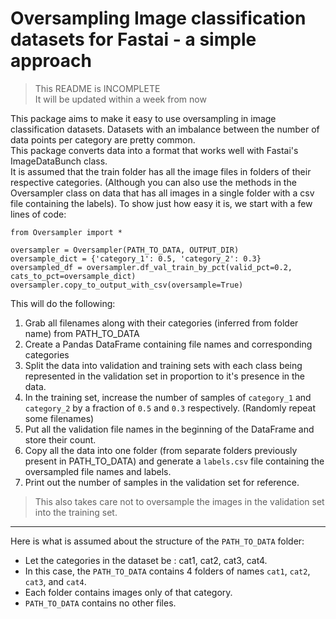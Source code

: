 # Oversampling Image classification datasets for Fastai - a simple approach

>This README is INCOMPLETE <br>
>It will be updated within a week from now

This package aims to make it easy to use oversampling in image classification datasets.
Datasets with an imbalance between the number of data points per category are pretty common.<br>
This package converts data into a format that works well with Fastai's ImageDataBunch class.
<br>
It is assumed that the train folder has all the image files in folders of their respective categories. (Although you can also use the methods in the Oversampler class on data that has all images in a single folder with a csv file containing the labels).
To show just how easy it is, we start with a few lines of code:
```
from Oversampler import *

oversampler = Oversampler(PATH_TO_DATA, OUTPUT_DIR)
oversample_dict = {'category_1': 0.5, 'category_2': 0.3}
oversampled_df = oversampler.df_val_train_by_pct(valid_pct=0.2, cats_to_pct=oversample_dict)
oversampler.copy_to_output_with_csv(oversample=True)
```
This will do the following:
1. Grab all filenames along with their categories (inferred from folder name) from PATH_TO_DATA
2. Create a Pandas DataFrame containing file names and corresponding categories
3. Split the data into validation and training sets with each class being represented in the validation set in proportion to it's presence in the data.
4. In the training set, increase the number of samples of `category_1` and `category_2` by a fraction of `0.5` and `0.3` respectively. (Randomly repeat some filenames)
5. Put all the validation file names in the beginning of the DataFrame and store their count.
6. Copy all the data into one folder (from separate folders previously present in PATH_TO_DATA) and generate a `labels.csv` file containing the oversampled file names and labels.
7. Print out the number of samples in the validation set for reference. <br>

>This also takes care not to oversample the images in the validation set into the training set.  <br>

---
Here is what is assumed about the structure of the `PATH_TO_DATA` folder:<br>
- Let the categories in the dataset be : cat1, cat2, cat3, cat4.
- In this case, the `PATH_TO_DATA` contains 4 folders of names `cat1`, `cat2`, `cat3`, and `cat4`.
- Each folder contains images only of that category.
- `PATH_TO_DATA` contains no other files.

